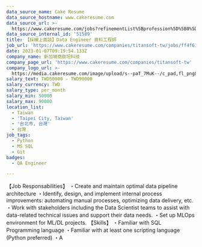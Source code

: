 ```yaml
---
data_source_name: Cake Resume
data_source_hostname: www.cakeresume.com
data_source_url: >-
  https://www.cakeresume.com/jobs?refinementList%5Bprofession%5D%5B0%5D=engineering_qa-engineer&refinementList%5Bsalary_type%5D=per_month&refinementList%5Bsalary_currency%5D=TWD&range%5Bsalary_range%5D%5Bmax%5D=600000
data_source_internal_id: '51589'
title: 【採線上面談】Data Engineer 資料工程師
job_url: 'https://www.cakeresume.com/companies/titansoft-tw/jobs/ff4f61'
date: 2023-01-07T09:19:54.133Z
company_name: 新加坡商鈦坦科技
company_page_url: 'https://www.cakeresume.com/companies/titansoft-tw'
company_logo_url: >-
  https://media.cakeresume.com/image/upload/s--paT_7MuK--/c_pad,fl_png8,h_200,w_200/v1659319809/ryrsxz5sjhprengnk5qs.png
salary_text: TWD50000 - TWD90000
salary_currency: TWD
salary_type: per_month
salary_min: 50000
salary_max: 90000
location_list:
  - Taiwan
  - 'Taipei City, Taiwan'
  - '台北市, 台灣'
  - 台灣
job_tags:
  - Python
  - MS SQL
  - Git
badges:
  - QA Engineer

---
```


【Job Responsabilities】 ・Create and maintain optimal data pipeline architecture ・Identify, design, and implement internal process improvements: automating manual processes, optimizing data delivery, etc. ・Work with stakeholders including the Data Scientist teams to assist with data-related technical issues and support their data needs. ・Set up MLOps environment for ML/DL projects. 【Skills】 ・Familiar with SQL Programming language ・Familiar with at least one scripting language (Python preferred) ・A